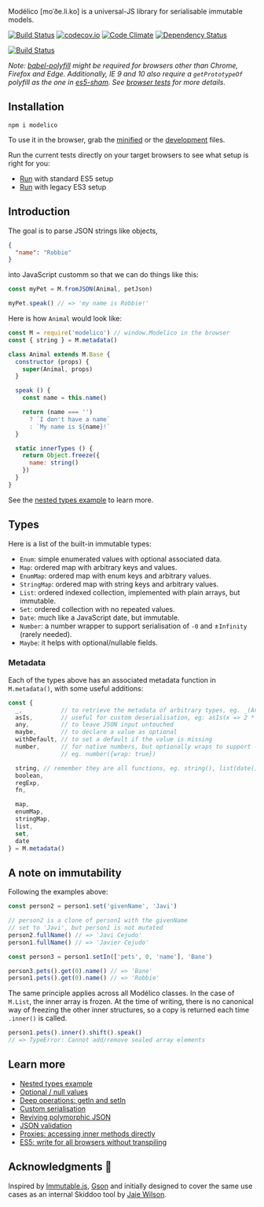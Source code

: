 Modélico \[moˈðe.li.ko\] is a universal-JS library for serialisable immutable
models.

[![Build Status](https://travis-ci.org/javiercejudo/modelico.svg?branch=master)](https://travis-ci.org/javiercejudo/modelico)
[![codecov.io](https://codecov.io/github/javiercejudo/modelico/coverage.svg?branch=master)](https://codecov.io/github/javiercejudo/modelico?branch=master)
[![Code Climate](https://codeclimate.com/github/javiercejudo/modelico/badges/gpa.svg)](https://codeclimate.com/github/javiercejudo/modelico)
[![Dependency Status](https://gemnasium.com/badges/github.com/javiercejudo/modelico.svg)](https://gemnasium.com/github.com/javiercejudo/modelico)

[![Build Status](https://saucelabs.com/browser-matrix/modelico.svg)](https://saucelabs.com/u/modelico)

*Note: [babel-polyfill](https://babeljs.io/docs/usage/polyfill/) might be
required for browsers other than Chrome, Firefox and Edge. Additionally, IE 9
and 10 also require a `getPrototypeOf` polyfill as the one in [es5-sham](https://github.com/es-shims/es5-shim#shams).
See [browser tests](test/browser) for more details.*

## Installation

    npm i modelico

To use it in the browser, grab the [minified](dist/modelico.min.js) or the
[development](dist/modelico.js) files.

Run the current tests directly on your target browsers to see what setup is
right for you:

- [Run](https://rawgit.com/javiercejudo/modelico/master/test/browser/index.html) with standard ES5 setup
- [Run](https://rawgit.com/javiercejudo/modelico/master/test/browser/ie9_10.html) with legacy ES3 setup

## Introduction

The goal is to parse JSON strings like
objects,

```JSON
{
  "name": "Robbie"
}
```

into JavaScript customm so that we can do things like this:

```js
const myPet = M.fromJSON(Animal, petJson)

myPet.speak() // => 'my name is Robbie!'
```

Here is how `Animal` would look like:

```js
const M = require('modelico') // window.Modelico in the browser
const { string } = M.metadata()

class Animal extends M.Base {
  constructor (props) {
    super(Animal, props)
  }

  speak () {
    const name = this.name()

    return (name === '')
      ? `I don't have a name`
      : `My name is ${name}!`
  }

  static innerTypes () {
    return Object.freeze({
      name: string()
    })
  }
}
```

See the [nested types example](docs/nested_types_example.md) to learn more.

## Types

Here is a list of the built-in immutable types:

- `Enum`: simple enumerated values with optional associated data.
- `Map`: ordered map with arbitrary keys and values.
- `EnumMap`: ordered map with enum keys and arbitrary values.
- `StringMap`: ordered map with string keys and arbitrary values.
- `List`: ordered indexed collection, implemented with plain arrays, but immutable.
- `Set`: ordered collection with no repeated values.
- `Date`: much like a JavaScript date, but immutable.
- `Number`: a number wrapper to support serialisation of `-0` and ±`Infinity` (rarely needed).
- `Maybe`: it helps with optional/nullable fields.

### Metadata

Each of the types above has an associated metadata
function in `M.metadata()`, with some useful additions:

```js
const {
  _,           // to retrieve the metadata of arbitrary types, eg. _(Animal)
  asIs,        // useful for custom deserialisation, eg: asIs(x => 2 * x) to double numbers in JSON
  any,         // to leave JSON input untouched
  maybe,       // to declare a value as optional
  withDefault, // to set a default if the value is missing
  number,      // for native numbers, but optionally wraps to support -0 and ±Infinity
               // eg. number({wrap: true})

  string, // remember they are all functions, eg. string(), list(date())
  boolean,
  regExp,
  fn,

  map,
  enumMap,
  stringMap,
  list,
  set,
  date
} = M.metadata()
```

## A note on immutability

Following the examples above:

```js
const person2 = person1.set('givenName', 'Javi')

// person2 is a clone of person1 with the givenName
// set to 'Javi', but person1 is not mutated
person2.fullName() // => 'Javi Cejudo'
person1.fullName() // => 'Javier Cejudo'

const person3 = person1.setIn(['pets', 0, 'name'], 'Bane')

person3.pets().get(0).name() // => 'Bane'
person1.pets().get(0).name() // => 'Robbie'
```

The same principle applies across all Modélico classes. In the case of
`M.List`, the inner array is frozen. At the time of writing, there is no
canonical way of freezing the other inner structures, so a copy is returned
each time `.inner()` is called.

```js
person1.pets().inner().shift().speak()
// => TypeError: Cannot add/remove sealed array elements
```

## Learn more

- [Nested types example](docs/nested_types_example.md)
- [Optional / null values](docs/optional_values.md)
- [Deep operations: getIn and setIn](docs/deep_operations.md)
- [Custom serialisation](docs/custom_serialisation.md)
- [Reviving polymorphic JSON](docs/reviving_polymorphic_json.md)
- [JSON validation](docs/json_validation.md)
- [Proxies: accessing inner methods directly](docs/proxies.md)
- [ES5: write for all browsers without transpiling](docs/es5.md)

## Acknowledgments :bow:

Inspired by [Immutable.js](https://github.com/facebook/immutable-js),
[Gson](https://github.com/google/gson) and initially designed to cover
the same use cases as an internal Skiddoo tool by
[Jaie Wilson](https://github.com/jaiew).
